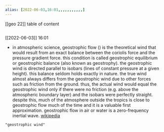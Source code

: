```yaml
---
alias: [2022-06-03,16:01,,,,,,,,,,,]
---
```

[[geo 22]]
table of content
```toc
```

[[2022-06-03]] 16:01
- in atmospheric science, geostrophic flow () is the theoretical wind that would result from an exact balance between the coriolis force and the pressure gradient force. this condition is called geostrophic equilibrium or geostrophic balance (also known as  geostrophy). the geostrophic wind is directed parallel to isobars (lines of constant pressure at a given height). this balance seldom holds exactly in nature. the true wind almost always differs from the geostrophic wind due to other forces such as friction from the ground. thus, the actual wind would equal the geostrophic wind only if there were no friction (e.g. above the atmospheric boundary layer) and the isobars were perfectly straight. despite this, much of the atmosphere outside the tropics is close to geostrophic flow much of the time and it is a valuable first approximation. geostrophic flow in air or water is a zero-frequency inertial wave.
[wikipedia](https://en.wikipedia.org/wiki/geostrophic%20wind)
```query
"geostrophic wind"
```